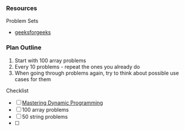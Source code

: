 ### Resources


Problem Sets
- [geeksforgeeks](https://www.geeksforgeeks.org/explore?page=1&sortBy=submissions)

### Plan Outline
1. Start with 100 array problems
2. Every 10 problems - repeat the ones you already do
3. When going through problems again, try to think about possible use cases for them
   
Checklist
- [ ] [Mastering Dynamic Programming](https://www.youtube.com/watch?v=Hdr64lKQ3e4)
- [ ] 100 array problems
- [ ] 50 string problems
- [ ] 